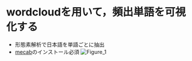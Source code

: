 # wordcloudを用いて，頻出単語を可視化する
* 形態素解析で日本語を単語ごとに抽出 <br>
* [mecab](https://taku910.github.io/mecab/)のインストール必須
![Figure_1](https://github.com/user-attachments/assets/acb7117b-7061-4c45-8d0c-b84ddb191cd1)
